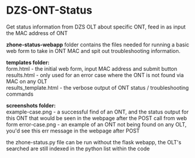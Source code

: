 # DZS-ONT-Status
Get status information from DZS OLT about specific ONT, feed in as input the MAC address of ONT

**zhone-status-webapp** folder contains the files needed for running a basic web form to take in ONT MAC and spit out troubleshooting information. 

**templates folder:** </br>
form.html - the initial web form, input MAC address and submit button </br>
results.html - only used for an error case where the ONT is not found via MAC on any OLT </br>
results_template.html - the verbose output of ONT status / troubleshooting commands </br>

**screenshots folder:** </br>
example-case.png - a successful find of an ONT, and the status output for this ONT that would be seen in the webpage after the POST call from web form
error-case.png - an example of an ONT not being found on any OLT, you'd see this err message in the webpage after POST

the zhone-status.py file can be run without the flask webapp, the OLT's searched are still indexed in the python list within the code 